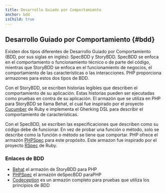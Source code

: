 ```yaml
---
title: Desarrollo Guiado por Comportamiento
anchor: bdd
isChild: true
---
```


## Desarrollo Guiado por Comportamiento {#bdd}

Existen dos tipos diferentes de Desarrollo Guiado por Comportamiento (BDD, por sus siglas en inglés): SpecBDD y StoryBDD. SpecBDD se enfoca en el comportamiento o funcionamiento técnico o de parte del código, mientras que StoryBDD se enfoca en el funcionamiento de negocios, el comportamiento de las características o las interacciones. PHP proporciona armazones para estos dos tipos de BDD.

Con el StoryBDD, se escriben historias legibles que describen el comportamiento de su aplicación. Estas historias pueden ser ejecutadas como pruebas en contra de su aplicación. El armazón que se utiliza en PHP para StoryBDD se llama Behat, el cual fue inspirado por el proyecto [Cucumber](http://cukes.info/) de Ruby e implementa el Gherking DSL para describir el comportamiento de características.

Con el SpecBDD, se escriben las especificaciones que describen como su código debe de funcionar. En vez de probar una función o método, solo se describe como la función o método se tiene que comportar. PHP ofrece el armazón [PHPSpec](http://www.phpspec.net/) para este propósito. Este armazon fue inspirado por el proyecto [RSpec](http://rspec.info/) de Ruby.

### Enlaces de BDD

* [Behat](http://behat.org/) el armazón de StoryBDD para PHP
* [PHPSpec](http://www.phpspec.net/) el armazón deSpecBDD paraPHP
* [Codeception](http://www.codeception.com) es un armazón completo para pruebas que utiliza los principios de BDD

